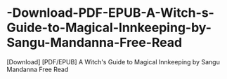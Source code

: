 # -Download-PDF-EPUB-A-Witch-s-Guide-to-Magical-Innkeeping-by-Sangu-Mandanna-Free-Read
[Download] [PDF/EPUB] A Witch's Guide to Magical Innkeeping by Sangu Mandanna Free Read

